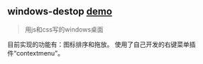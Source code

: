 windows-destop
[demo](http://princekin.tjxuechuang.com/projects/windows/app/index.html)
-
>用js和css写的windows桌面

目前实现的功能有：图标排序和拖放。
使用了自己开发的右键菜单插件“contextmenu”。